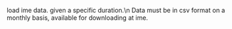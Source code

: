 load ime data. given a specific duration.\n
Data must be in csv format on a monthly basis, available for downloading at ime.
